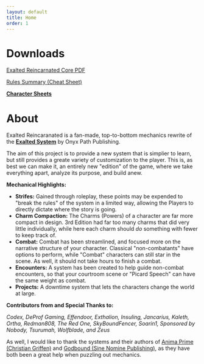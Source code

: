 ```yaml
---
layout: default
title: Home
order: 1
---
```


Downloads
==========

<a href="/assets/downloads/Exalted_Reincarnated.pdf" download>Exalted Reincarnated Core PDF </a>

<a href="/assets/downloads/Summary.pdf" download>Rules Summary (Cheat Sheet)</a>

[**<u>Character Sheets</u>**](https://docs.google.com/spreadsheets/d/1x2HMrSpvbnjuPyWsJxIqGz17zCdvyaTQnok4N7NBqFk/edit?usp=sharing)

About
=====

Exalted Reincaranated is a fan-made, top-to-bottom mechanics rewrite of the [**Exalted System**](http://theonyxpath.com/category/worlds/exalted/) by Onyx Path Publishing. 

The aim of this project is to provide a new system that is simplier to learn, but still provides a greate variety of customization to the player. This is, as best we can make it, an entirely new "edition" of the game, where we take everything apart, analyze its purpose, and build anew.

**Mechanical Highlights:**

 * **Strifes:** Gained through roleplay, these points may be expended to "break the rules" of the system in a limited way, allowing the Players to directly dictate where the story is going.
 * **Charm Compaction:** The Charms (Powers) of a character are far more compact in design. 3rd Edition had far too many charms that did very little individually, while here each charm should *do* something with fewer to keep track of.
 * **Combat:** Combat has been streamlined, and focused more on the narrative structure of your character. Classical "non-combatants" have options to perform, while "Combat" characters can still star in the scene. As well, it should not take hours to finish a combat.
 * **Encounters:** A system has been created to help guide non-combat encounters, so that your courtroom scene or "Picard Speech" can have the same weight as combat.
 * **Projects:** A downtime system that lets the characters change the world at large.  


**Contributors from and Special Thanks to:**

*Codex, DeProf Gaming, Effendoor, Exthalion, Insuling, Jancarius, Kaleth, Ortha, Redman808, The Red One, SkyBoundFencer, Soarin1, Sponsored by Nobody, Tsurumah, Wolfblade, and Zeus*

As well, I would like to thank the systems and their authors of [Anima Prime (Christian Griffen)](http://animaprimerpg.com/) and [Godbound (Sine Nomine Publishing)](https://sine-nomine-publishing.myshopify.com/), as they have both been a great help when puzzling out mechanics.




